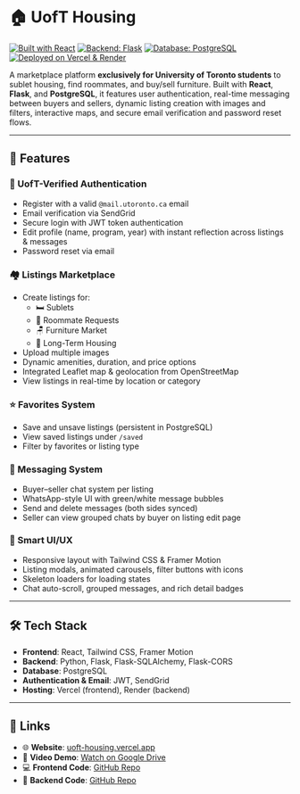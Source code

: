 # 🏠 UofT Housing

[![Built with React](https://img.shields.io/badge/Built%20with-React-61DAFB?style=for-the-badge&logo=react&logoColor=black)](https://reactjs.org/)
[![Backend: Flask](https://img.shields.io/badge/Backend-Flask-000000?style=for-the-badge&logo=flask&logoColor=white)](https://flask.palletsprojects.com/)
[![Database: PostgreSQL](https://img.shields.io/badge/Database-PostgreSQL-336791?style=for-the-badge&logo=postgresql&logoColor=white)](https://www.postgresql.org/)
[![Deployed on Vercel & Render](https://img.shields.io/badge/Hosted%20on-Vercel%20&%20Render-000000?style=for-the-badge&logo=vercel&logoColor=white)](https://uoft-housing.vercel.app)

A marketplace platform **exclusively for University of Toronto students** to sublet housing, find roommates, and buy/sell furniture. Built with **React**, **Flask**, and **PostgreSQL**, it features user authentication, real-time messaging between buyers and sellers, dynamic listing creation with images and filters, interactive maps, and secure email verification and password reset flows.

---

## 🚀 Features

### 🔐 UofT-Verified Authentication
- Register with a valid `@mail.utoronto.ca` email
- Email verification via SendGrid
- Secure login with JWT token authentication
- Edit profile (name, program, year) with instant reflection across listings & messages
- Password reset via email

### 🏘️ Listings Marketplace
- Create listings for:
  - 🛏️ Sublets
  - 🧍 Roommate Requests
  - 🪑 Furniture Market
  - 🏡 Long-Term Housing
- Upload multiple images
- Dynamic amenities, duration, and price options
- Integrated Leaflet map & geolocation from OpenStreetMap
- View listings in real-time by location or category

### ⭐ Favorites System
- Save and unsave listings (persistent in PostgreSQL)
- View saved listings under `/saved`
- Filter by favorites or listing type

### 💬 Messaging System
- Buyer–seller chat system per listing
- WhatsApp-style UI with green/white message bubbles
- Send and delete messages (both sides synced)
- Seller can view grouped chats by buyer on listing edit page

### 🧠 Smart UI/UX
- Responsive layout with Tailwind CSS & Framer Motion
- Listing modals, animated carousels, filter buttons with icons
- Skeleton loaders for loading states
- Chat auto-scroll, grouped messages, and rich detail badges

---

## 🛠 Tech Stack

- **Frontend**: React, Tailwind CSS, Framer Motion  
- **Backend**: Python, Flask, Flask-SQLAlchemy, Flask-CORS  
- **Database**: PostgreSQL  
- **Authentication & Email**: JWT, SendGrid  
- **Hosting**: Vercel (frontend), Render (backend)

---

## 🔗 Links

- 🌐 **Website**: [uoft-housing.vercel.app](https://uoft-housing.vercel.app/)  
- 🎥 **Video Demo**: [Watch on Google Drive](https://drive.google.com/file/d/1EzaCifBafGvaQluX7zmfk1MRs3IsTnuR/view) 
- 💻 **Frontend Code**: [GitHub Repo](https://github.com/nathwung/uoft-housing-frontend)  
- 🔧 **Backend Code**: [GitHub Repo](https://github.com/nathwung/uoft-housing-backend)  
